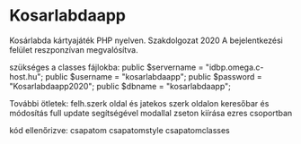 # Kosarlabdaapp
Kosárlabda kártyajáték PHP nyelven.
Szakdolgozat 2020
A bejelentkezési felület reszponzívan megvalósítva.

szükséges a classes fájlokba:
public $servername = "idbp.omega.c-host.hu";
public $username = "kosarlabdaapp";
public $password = "Kosarlabdaapp2020";
public $dbname = "kosarlabdaapp";

További ötletek:
  felh.szerk oldal és jatekos szerk oldalon keresőbar és módosítás full update segítségével modallal
  zseton kiírása ezres csoportban
  
kód ellenőrizve:
csapatom
csapatomstyle
csapatomclasses


  
